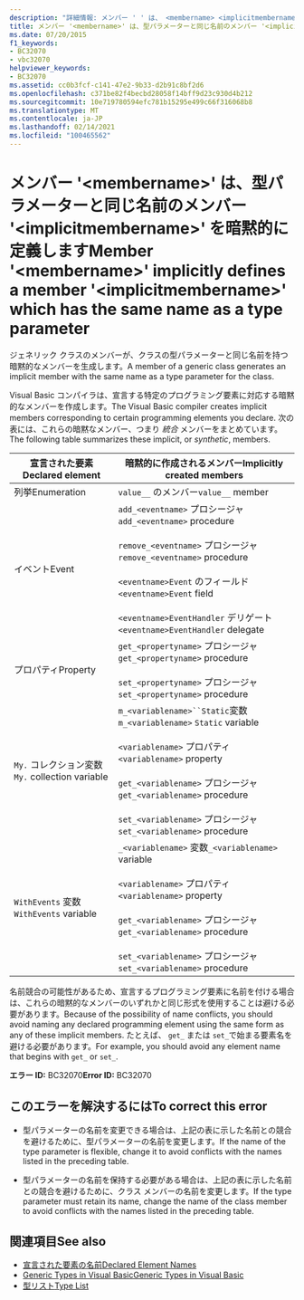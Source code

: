 ```yaml
---
description: "詳細情報: メンバー ' ' は、 <membername> <implicitmembername> 型パラメーターと同じ名前を持つメンバー ' ' を暗黙的に定義します。"
title: メンバー '<membername>' は、型パラメーターと同じ名前のメンバー '<implicitmembername>' を暗黙的に定義します
ms.date: 07/20/2015
f1_keywords:
- BC32070
- vbc32070
helpviewer_keywords:
- BC32070
ms.assetid: cc0b3fcf-c141-47e2-9b33-d2b91c8bf2d6
ms.openlocfilehash: c371be82f4becbd28058f14bff9d23c930d4b212
ms.sourcegitcommit: 10e719780594efc781b15295e499c66f316068b8
ms.translationtype: MT
ms.contentlocale: ja-JP
ms.lasthandoff: 02/14/2021
ms.locfileid: "100465562"
---
```

# <a name="member-membername-implicitly-defines-a-member-implicitmembername-which-has-the-same-name-as-a-type-parameter"></a><span data-ttu-id="a1f60-103">メンバー '\<membername>' は、型パラメーターと同じ名前のメンバー '\<implicitmembername>' を暗黙的に定義します</span><span class="sxs-lookup"><span data-stu-id="a1f60-103">Member '\<membername>' implicitly defines a member '\<implicitmembername>' which has the same name as a type parameter</span></span>

<span data-ttu-id="a1f60-104">ジェネリック クラスのメンバーが、クラスの型パラメーターと同じ名前を持つ暗黙的なメンバーを生成します。</span><span class="sxs-lookup"><span data-stu-id="a1f60-104">A member of a generic class generates an implicit member with the same name as a type parameter for the class.</span></span>  
  
 <span data-ttu-id="a1f60-105">Visual Basic コンパイラは、宣言する特定のプログラミング要素に対応する暗黙的なメンバーを作成します。</span><span class="sxs-lookup"><span data-stu-id="a1f60-105">The Visual Basic compiler creates implicit members corresponding to certain programming elements you declare.</span></span> <span data-ttu-id="a1f60-106">次の表には、これらの暗黙なメンバー、つまり *統合* メンバーをまとめています。</span><span class="sxs-lookup"><span data-stu-id="a1f60-106">The following table summarizes these implicit, or *synthetic*, members.</span></span>  
  
|<span data-ttu-id="a1f60-107">宣言された要素</span><span class="sxs-lookup"><span data-stu-id="a1f60-107">Declared element</span></span>|<span data-ttu-id="a1f60-108">暗黙的に作成されるメンバー</span><span class="sxs-lookup"><span data-stu-id="a1f60-108">Implicitly created members</span></span>|  
|----------------------|--------------------------------|  
|<span data-ttu-id="a1f60-109">列挙</span><span class="sxs-lookup"><span data-stu-id="a1f60-109">Enumeration</span></span>|<span data-ttu-id="a1f60-110">`value__` のメンバー</span><span class="sxs-lookup"><span data-stu-id="a1f60-110">`value__` member</span></span>|  
|<span data-ttu-id="a1f60-111">イベント</span><span class="sxs-lookup"><span data-stu-id="a1f60-111">Event</span></span>|<span data-ttu-id="a1f60-112">`add_<eventname>` プロシージャ</span><span class="sxs-lookup"><span data-stu-id="a1f60-112">`add_<eventname>` procedure</span></span><br /><br /> <span data-ttu-id="a1f60-113">`remove_<eventname>` プロシージャ</span><span class="sxs-lookup"><span data-stu-id="a1f60-113">`remove_<eventname>` procedure</span></span><br /><br /> <span data-ttu-id="a1f60-114">`<eventname>Event` のフィールド</span><span class="sxs-lookup"><span data-stu-id="a1f60-114">`<eventname>Event` field</span></span><br /><br /> <span data-ttu-id="a1f60-115">`<eventname>EventHandler` デリゲート</span><span class="sxs-lookup"><span data-stu-id="a1f60-115">`<eventname>EventHandler` delegate</span></span>|  
|<span data-ttu-id="a1f60-116">プロパティ</span><span class="sxs-lookup"><span data-stu-id="a1f60-116">Property</span></span>|<span data-ttu-id="a1f60-117">`get_<propertyname>` プロシージャ</span><span class="sxs-lookup"><span data-stu-id="a1f60-117">`get_<propertyname>` procedure</span></span><br /><br /> <span data-ttu-id="a1f60-118">`set_<propertyname>` プロシージャ</span><span class="sxs-lookup"><span data-stu-id="a1f60-118">`set_<propertyname>` procedure</span></span>|  
|<span data-ttu-id="a1f60-119">`My.` コレクション変数</span><span class="sxs-lookup"><span data-stu-id="a1f60-119">`My.` collection variable</span></span>|<span data-ttu-id="a1f60-120">`m_<variablename>``Static`変数</span><span class="sxs-lookup"><span data-stu-id="a1f60-120">`m_<variablename>` `Static` variable</span></span><br /><br /> <span data-ttu-id="a1f60-121">`<variablename>` プロパティ</span><span class="sxs-lookup"><span data-stu-id="a1f60-121">`<variablename>` property</span></span><br /><br /> <span data-ttu-id="a1f60-122">`get_<variablename>` プロシージャ</span><span class="sxs-lookup"><span data-stu-id="a1f60-122">`get_<variablename>` procedure</span></span><br /><br /> <span data-ttu-id="a1f60-123">`set_<variablename>` プロシージャ</span><span class="sxs-lookup"><span data-stu-id="a1f60-123">`set_<variablename>` procedure</span></span>|  
|<span data-ttu-id="a1f60-124">`WithEvents` 変数</span><span class="sxs-lookup"><span data-stu-id="a1f60-124">`WithEvents` variable</span></span>|<span data-ttu-id="a1f60-125">`_<variablename>` 変数</span><span class="sxs-lookup"><span data-stu-id="a1f60-125">`_<variablename>` variable</span></span><br /><br /> <span data-ttu-id="a1f60-126">`<variablename>` プロパティ</span><span class="sxs-lookup"><span data-stu-id="a1f60-126">`<variablename>` property</span></span><br /><br /> <span data-ttu-id="a1f60-127">`get_<variablename>` プロシージャ</span><span class="sxs-lookup"><span data-stu-id="a1f60-127">`get_<variablename>` procedure</span></span><br /><br /> <span data-ttu-id="a1f60-128">`set_<variablename>` プロシージャ</span><span class="sxs-lookup"><span data-stu-id="a1f60-128">`set_<variablename>` procedure</span></span>|  
  
 <span data-ttu-id="a1f60-129">名前競合の可能性があるため、宣言するプログラミング要素に名前を付ける場合は、これらの暗黙的なメンバーのいずれかと同じ形式を使用することは避ける必要があります。</span><span class="sxs-lookup"><span data-stu-id="a1f60-129">Because of the possibility of name conflicts, you should avoid naming any declared programming element using the same form as any of these implicit members.</span></span> <span data-ttu-id="a1f60-130">たとえば、 `get_` または `set_`で始まる要素名を避ける必要があります。</span><span class="sxs-lookup"><span data-stu-id="a1f60-130">For example, you should avoid any element name that begins with `get_` or `set_`.</span></span>  
  
 <span data-ttu-id="a1f60-131">**エラー ID:** BC32070</span><span class="sxs-lookup"><span data-stu-id="a1f60-131">**Error ID:** BC32070</span></span>  
  
## <a name="to-correct-this-error"></a><span data-ttu-id="a1f60-132">このエラーを解決するには</span><span class="sxs-lookup"><span data-stu-id="a1f60-132">To correct this error</span></span>  
  
- <span data-ttu-id="a1f60-133">型パラメーターの名前を変更できる場合は、上記の表に示した名前との競合を避けるために、型パラメーターの名前を変更します。</span><span class="sxs-lookup"><span data-stu-id="a1f60-133">If the name of the type parameter is flexible, change it to avoid conflicts with the names listed in the preceding table.</span></span>  
  
- <span data-ttu-id="a1f60-134">型パラメーターの名前を保持する必要がある場合は、上記の表に示した名前との競合を避けるために、クラス メンバーの名前を変更します。</span><span class="sxs-lookup"><span data-stu-id="a1f60-134">If the type parameter must retain its name, change the name of the class member to avoid conflicts with the names listed in the preceding table.</span></span>  
  
## <a name="see-also"></a><span data-ttu-id="a1f60-135">関連項目</span><span class="sxs-lookup"><span data-stu-id="a1f60-135">See also</span></span>

- [<span data-ttu-id="a1f60-136">宣言された要素の名前</span><span class="sxs-lookup"><span data-stu-id="a1f60-136">Declared Element Names</span></span>](../programming-guide/language-features/declared-elements/declared-element-names.md)
- [<span data-ttu-id="a1f60-137">Generic Types in Visual Basic</span><span class="sxs-lookup"><span data-stu-id="a1f60-137">Generic Types in Visual Basic</span></span>](../programming-guide/language-features/data-types/generic-types.md)
- [<span data-ttu-id="a1f60-138">型リスト</span><span class="sxs-lookup"><span data-stu-id="a1f60-138">Type List</span></span>](../language-reference/statements/type-list.md)
